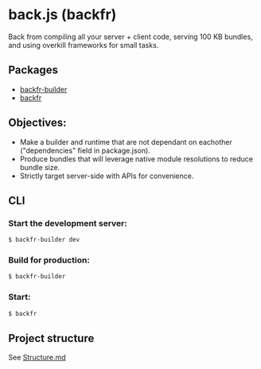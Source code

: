 # back.js (backfr)

Back from compiling all your server + client code, serving 100 KB bundles, and using overkill frameworks for small tasks.

## Packages

- [backfr-builder](packages/builder/)
- [backfr](packages/runtime/)

## Objectives:

- Make a builder and runtime that are not dependant on eachother ("dependencies" field in package.json).
- Produce bundles that will leverage native module resolutions to reduce bundle size.
- Strictly target server-side with APIs for convenience.

## CLI

### Start the development server:
```sh
$ backfr-builder dev
```

### Build for production:
```sh
$ backfr-builder
```

### Start:
```sh
$ backfr
```

## Project structure

See [Structure.md](./Structure.md)